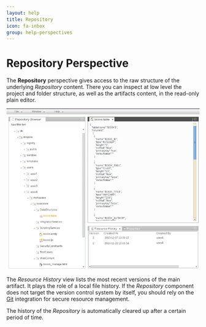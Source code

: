 ```yaml
---
layout: help
title: Repository
icon: fa-inbox
group: help-perspectives
---
```


Repository Perspective
===

The **Repository** perspective gives access to the raw structure of the underlying *Repository* content.
There you can inspect at low level the project and folder structure, as well as the artifacts content, in the read-only plain editor.

![Repository Perspective](images/tooling/perspectives/repository/repository-perspective.png)

The *Resource History* view lists the most recent versions of the main artifact. It plays the role of a local file history. 
If the *Repository* component does not target the version control system by itself, you should rely on the [Git](git.html) 
integration for secure resource management. 

The history of the *Repository* is automatically cleared up after a certain period of time.
